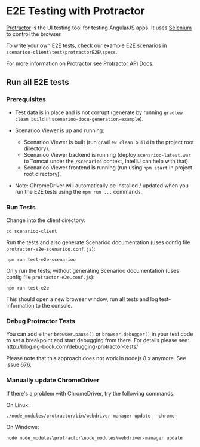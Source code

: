 # E2E Testing with Protractor

[Protractor](https://github.com/angular/protractor) is the UI testing tool for testing AngularJS apps.
It uses [Selenium](http://www.seleniumhq.org/) to control the browser.

To write your own E2E tests, check our example E2E scenarios in `scenarioo-client\test\protractorE2E\specs`.

For more information on Protractor see [Protractor API Docs](http://angular.github.io/protractor/#/api).

## Run all E2E tests

### Prerequisites

* Test data is in place and is not corrupt
  (generate by running `gradlew clean build` in `scenarioo-docu-generation-example`).

* Scenarioo Viewer is up and running:
  * Scenarioo Viewer is built (run `gradlew clean build` in the project root directory).
  * Scenarioo Viewer backend is running (deploy `scenarioo-latest.war` to Tomcat under the `/scenarioo` context,
    IntelliJ can help with that).
  * Scenarioo Viewer frontend is running (run using `npm start` in project root directory). 

* Note: ChromeDriver will automatically be installed / updated when you run the E2E tests using the `npm run ...` 
commands.


### Run Tests

Change into the client directory:

   ```
   cd scenarioo-client
   ```

Run the tests and also generate Scenarioo documentation (uses config file `protractor-e2e-scenarioo.conf.js`):

   ```
   npm run test-e2e-scenarioo
   ```

Only run the tests, without generating Scenarioo documentation (uses config file `protractor-e2e.conf.js`):
   ```
   npm run test-e2e
   ```

This should open a new browser window, run all tests and log test-information to the console.


### Debug Protractor Tests

You can add either `browser.pause()` or `browser.debugger()` in your test code to set a breakpoint and start debugging
from there. For details please see: http://blog.ng-book.com/debugging-protractor-tests/

Please note that this approach does not work in nodejs 8.x anymore. See issue [676](https://github.com/scenarioo/scenarioo/issues/676).


### Manually update ChromeDriver

If there's a problem with ChromeDriver, try the following commands.
 
On Linux:
```
./node_modules/protractor/bin/webdriver-manager update --chrome
```

On Windows:
```  
node node_modules\protractor\node_modules\webdriver-manager update
```
